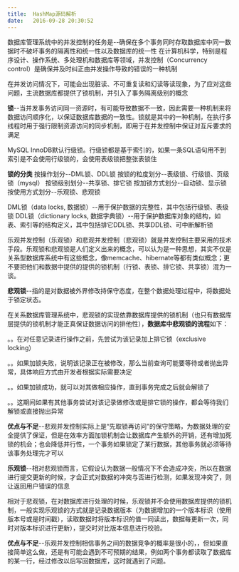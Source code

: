 ```yaml
---
title:  HashMap源码解析
date:   2016-09-28 20:30:52
---
```

数据库管理系统中的并发控制的任务是--确保在多个事务同时存取数据库中同一数据时不破坏事务的隔离性和统一性以及数据库的统一性
在计算机科学，特别是程序设计、操作系统、多处理机和数据库等领域，并发控制（Concurrency control）是确保并及时纠正由并发操作导致的错误的一种机制

在并发访问情况下，可能会出现脏读、不可重复读和幻读等读现象，为了应对这些问题，主流数据库都提供了锁机制，并引入了事务隔离级别的概念

**锁**--当并发事务访问同一资源时，有可能导致数据不一致，因此需要一种机制来将数据访问顺序化，以保证数据库数据的一致性。锁就是其中的一种机制，在执行多线程时用于强行限制资源访问的同步机制，即用于在并发控制中保证对互斥要求的满足

MySQL InnoDB默认行级锁。行级锁都是基于索引的，如果一条SQL语句用不到索引是不会使用行级锁的，会使用表级锁把整张表锁住

**锁的分类**
按操作划分--DML锁、DDL锁
按锁的粒度划分--表级锁、行级锁、页级锁（mysql）
按锁级别划分--共享锁、排它锁
按加锁方式划分--自动锁、显示锁
按使用方式划分--乐观锁、悲观锁

DML锁（data locks, 数据锁）--用于保护数据的完整性，其中包括行级锁、表级锁
DDL锁（dictionary locks, 数据字典锁）--用于保护数据库对象的结构，如表、索引等的结构定义，其中包括排它DDL锁、共享DDL锁、可中断解析锁

乐观并发控制（乐观锁）和悲观并发控制（悲观锁）就是并发控制主要采用的技术手段。乐观锁和悲观锁是人们定义出来的概念，可以认为是一种思想，其实不仅是关系型数据库系统中有这些概念，像memcache、hibernate等都有类似概念；更不要把他们和数据中提供的提供的锁机制（行锁、表锁、排它锁、共享锁）混为一谈。

**悲观锁**--指的是对数据被外界修改持保守态度，在整个数据处理过程中，将数据处于锁定状态。

在关系数据库管理系统中，悲观锁的实现依靠数据库提供的锁机制（也只有数据库层提供的锁机制才能正真保证数据访问的排他性），**数据库中悲观锁的流程**如下：

。。在对任意记录进行操作之前，先尝试为该记录加上排它锁（exclusive locking）

。。如果加锁失败，说明该记录正在被修改，那么当前查询可能要等待或者抛出异常，具体响应方式由开发者根据实际需要决定

。。如果加锁成功，就可以对其做相应操作，直到事务完成之后就会解锁了

。。这期间如果有其他事务尝试对该记录做修改或是排它锁的操作，都会等待我们解锁或直接抛出异常

**优点与不足**--悲观并发控制实际上是“先取锁再访问”的保守策略，为数据处理的安全提供了保证，但是在效率方面加锁机制会让数据库产生额外的开销，还有增加死锁的机会；也会降低并行性，一个事务如果锁定了某行数据，其他事务就必须等待该事务处理完才可以

**乐观锁**--相对悲观锁而言，它假设认为数据一般情况下不会造成冲突，所以在数据进行提交更新的时候，才会正式对数据的冲突与否进行检测，如果发现冲突了，则让返回用户错误的信息

相对于悲观锁，在对数据库进行处理的时候，乐观锁并不会使用数据库提供的锁机制，一般实现乐观锁的方式就是记录数据版本（为数据增加的一个版本标识（使用版本号或是时间戳），读取数据时将版本标识的值一同读出，数据每更新一次，同时对版本标识进行更新），提交时对比版本信息进行校验。

**优点与不足**--乐观并发控制相信事务之间的数据竞争的概率是很小的，，但如果直接简单这么做，还是有可能会遇到不可预期的结果，例如两个事务都读取了数据库的某一行，经过修改以后写回数据库，这时就遇到了问题。